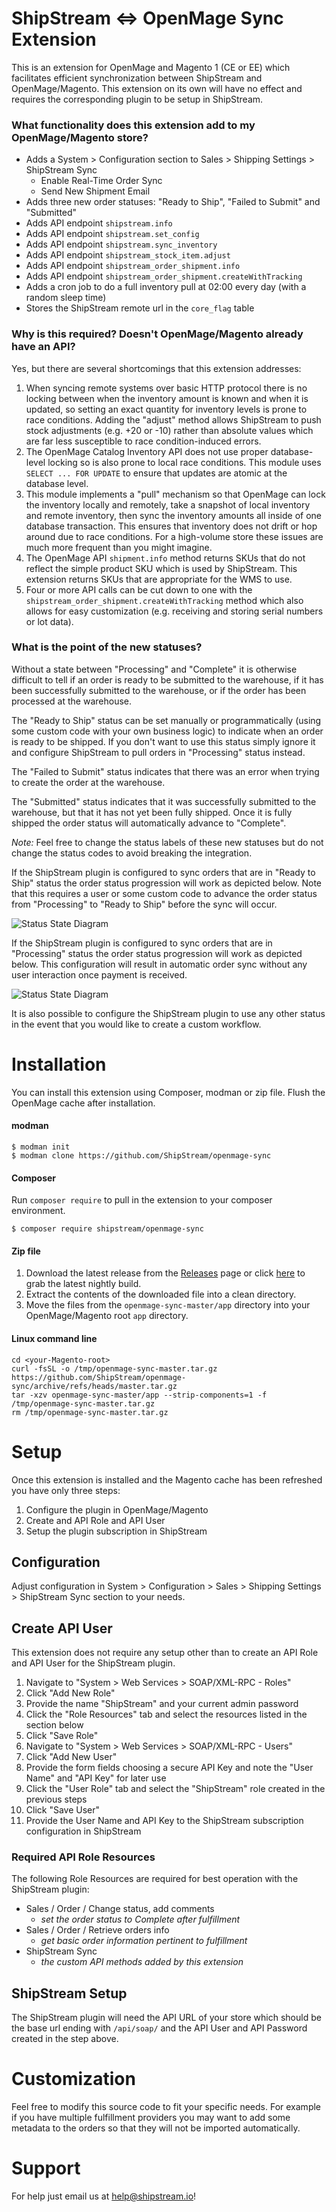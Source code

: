ShipStream <=> OpenMage Sync Extension
==========================

This is an extension for OpenMage and Magento 1 (CE or EE) which facilitates efficient synchronization
between ShipStream and OpenMage/Magento. This extension on its own will have no effect and
requires the corresponding plugin to be setup in ShipStream.

### What functionality does this extension add to my OpenMage/Magento store?

- Adds a System > Configuration section to Sales > Shipping Settings > ShipStream Sync
  - Enable Real-Time Order Sync
  - Send New Shipment Email
- Adds three new order statuses: "Ready to Ship", "Failed to Submit" and "Submitted"
- Adds API endpoint `shipstream.info`
- Adds API endpoint `shipstream.set_config`
- Adds API endpoint `shipstream.sync_inventory`
- Adds API endpoint `shipstream_stock_item.adjust`
- Adds API endpoint `shipstream_order_shipment.info`
- Adds API endpoint `shipstream_order_shipment.createWithTracking`
- Adds a cron job to do a full inventory pull at 02:00 every day (with a random sleep time)
- Stores the ShipStream remote url in the `core_flag` table

### Why is this required? Doesn't OpenMage/Magento already have an API?

Yes, but there are several shortcomings that this extension addresses:

1. When syncing remote systems over basic HTTP protocol there is no locking between
   when the inventory amount is known and when it is updated, so setting an exact quantity
   for inventory levels is prone to race conditions. Adding the "adjust" method allows
   ShipStream to push stock adjustments (e.g. +20 or -10) rather than absolute values
   which are far less susceptible to race condition-induced errors.
1. The OpenMage Catalog Inventory API does not use proper database-level locking so is
   also prone to local race conditions. This module uses `SELECT ... FOR UPDATE` to ensure
   that updates are atomic at the database level.
1. This module implements a "pull" mechanism so that OpenMage can lock the inventory locally
   and remotely, take a snapshot of local inventory and remote inventory, then sync the inventory
   amounts all inside of one database transaction. This ensures that inventory does not drift
   or hop around due to race conditions. For a high-volume store these issues are much more frequent
   than you might imagine.
1. The OpenMage API `shipment.info` method returns SKUs that do not reflect the simple
   product SKU which is used by ShipStream. This extension returns SKUs that are appropriate
   for the WMS to use.
1. Four or more API calls can be cut down to one with the `shipstream_order_shipment.createWithTracking`
   method which also allows for easy customization (e.g. receiving and storing serial numbers or lot data).
   
### What is the point of the new statuses?

Without a state between "Processing" and "Complete" it is otherwise difficult to tell if an order
is ready to be submitted to the warehouse, if it has been successfully submitted to the warehouse,
or if the order has been processed at the warehouse.

The "Ready to Ship" status can be set manually or programmatically (using some custom code with your own business logic)
to indicate when an order is ready to be shipped. If you don't want to use this status simply ignore it and configure
ShipStream to pull orders in "Processing" status instead.

The "Failed to Submit" status indicates that there was an error when trying to create the order at the
warehouse.

The "Submitted" status indicates that it was successfully submitted to the warehouse, but that it has
not yet been fully shipped. Once it is fully shipped the order status will automatically advance to "Complete".

*Note:* Feel free to change the status labels of these new statuses but do not change the status codes to avoid
breaking the integration.

If the ShipStream plugin is configured to sync orders that are in "Ready to Ship" status the order status progression
will work as depicted below. Note that this requires a user or some custom code to advance the order status from
"Processing" to "Ready to Ship" before the sync will occur.  

![Status State Diagram](https://raw.githubusercontent.com/ShipStream/openmage-sync/master/shipstream-sync.png)

If the ShipStream plugin is configured to sync orders that are in "Processing" status the order status progression
will work as depicted below. This configuration will result in automatic order sync without any user interaction
once payment is received.

![Status State Diagram](https://raw.githubusercontent.com/ShipStream/openmage-sync/master/shipstream-sync-processing.png)

It is also possible to configure the ShipStream plugin to use any other status in the event that you would like to create
a custom workflow.


Installation
============

You can install this extension using Composer, modman or zip file. Flush the OpenMage cache after
installation.

#### modman

```
$ modman init
$ modman clone https://github.com/ShipStream/openmage-sync
```

#### Composer

[comment]: <> (Add Firegento package repository to your repositories if you haven't already done so:)

[comment]: <> (```json)

[comment]: <> (  "repositories": [)

[comment]: <> (    {)

[comment]: <> (      "type": "composer",)

[comment]: <> (      "url": "http://packages.firegento.com")

[comment]: <> (    })

[comment]: <> (  ],)

[comment]: <> (```)

Run `composer require` to pull in the extension to your composer environment.

```
$ composer require shipstream/openmage-sync
```

#### Zip file

1. Download the latest release from the [Releases](https://github.com/ShipStream/openmage-sync/releases) page or click [here](https://github.com/ShipStream/openmage-sync/archive/refs/heads/master.zip) to grab the latest nightly build.
2. Extract the contents of the downloaded file into a clean directory.
3. Move the files from the `openmage-sync-master/app` directory into your OpenMage/Magento root `app` directory.

#### Linux command line

```
cd <your-Magento-root>
curl -fsSL -o /tmp/openmage-sync-master.tar.gz https://github.com/ShipStream/openmage-sync/archive/refs/heads/master.tar.gz
tar -xzv openmage-sync-master/app --strip-components=1 -f /tmp/openmage-sync-master.tar.gz
rm /tmp/openmage-sync-master.tar.gz
```

Setup
=====

Once this extension is installed and the Magento cache has been refreshed you have only three steps:

1. Configure the plugin in OpenMage/Magento
2. Create and API Role and API User
3. Setup the plugin subscription in ShipStream 

## Configuration

Adjust configuration in System > Configuration > Sales > Shipping Settings > ShipStream Sync section to your needs.

## Create API User

This extension does not require any setup other than to create an API Role and API User for the
ShipStream plugin.

1. Navigate to "System > Web Services > SOAP/XML-RPC - Roles"
1. Click "Add New Role"
1. Provide the name "ShipStream" and your current admin password
1. Click the "Role Resources" tab and select the resources listed in the section below
1. Click "Save Role"
1. Navigate to "System > Web Services > SOAP/XML-RPC - Users"
1. Click "Add New User"
1. Provide the form fields choosing a secure API Key and note the "User Name" and "API Key" for later use
1. Click the "User Role" tab and select the "ShipStream" role created in the previous steps
1. Click "Save User"
1. Provide the User Name and API Key to the ShipStream subscription configuration in ShipStream

### Required API Role Resources

The following Role Resources are required for best operation with the ShipStream plugin:

- Sales / Order / Change status, add comments
  - *set the order status to Complete after fulfillment*
- Sales / Order / Retrieve orders info
  - *get basic order information pertinent to fulfillment*
- ShipStream Sync
  - *the custom API methods added by this extension*

## ShipStream Setup

The ShipStream plugin will need the API URL of your store which should be the base url ending with `/api/soap/`
and the API User and API Password created in the step above.

# Customization

Feel free to modify this source code to fit your specific needs. For example if you have multiple
fulfillment providers you may want to add some metadata to the orders so that they will not be
imported automatically.

# Support

For help just email us at [help@shipstream.io](mailto:help@shipstream.io)!